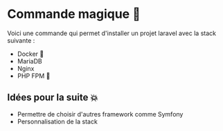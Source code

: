 # Commande magique :dizzy:

Voici une commande qui permet d'installer un projet laravel avec la stack suivante :

- Docker :whale:
- MariaDB
- Nginx
- PHP FPM :elephant:

Idées pour la suite :boom:
-
- Permettre de choisir d'autres framework comme Symfony
- Personnalisation de la stack